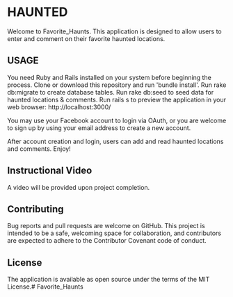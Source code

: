 # HAUNTED

Welcome to Favorite_Haunts. This application is designed to allow users to enter and comment on their favorite haunted locations. 

## USAGE

You need Ruby and Rails installed on your system before beginning the process.
Clone or download this repository and run 'bundle install'. 
Run rake db:migrate to create database tables.
Run rake db:seed to seed data for haunted locations & comments.
Run rails s to preview the application in your web browser: http://localhost:3000/

You may use your Facebook account to login via OAuth, or you are welcome to sign up by using your email address to create a new account.

After account creation and login, users can add and read haunted locations and comments.
Enjoy!

## Instructional Video

A video will be provided upon project completion. 


## Contributing

Bug reports and pull requests are welcome on GitHub. This project is intended to be a safe, welcoming space for collaboration, and contributors are expected to adhere to the Contributor Covenant code of conduct.

## License

The application is available as open source under the terms of the MIT License.# Favorite_Haunts
